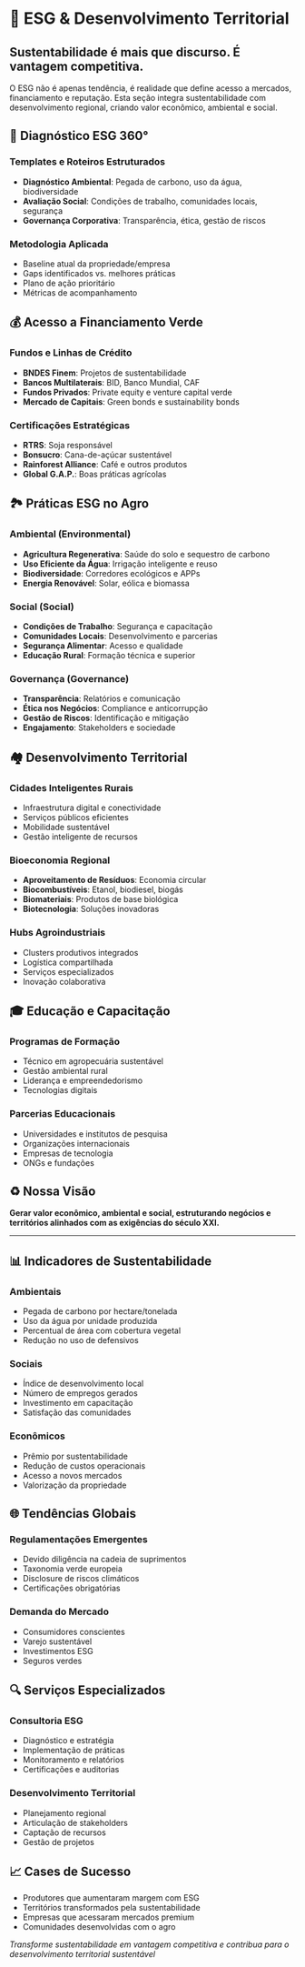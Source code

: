# 🌱 ESG & Desenvolvimento Territorial

## Sustentabilidade é mais que discurso. É vantagem competitiva.

O ESG não é apenas tendência, é realidade que define acesso a mercados, financiamento e reputação. Esta seção integra sustentabilidade com desenvolvimento regional, criando valor econômico, ambiental e social.

## 🎯 Diagnóstico ESG 360°

### Templates e Roteiros Estruturados
- **Diagnóstico Ambiental**: Pegada de carbono, uso da água, biodiversidade
- **Avaliação Social**: Condições de trabalho, comunidades locais, segurança
- **Governança Corporativa**: Transparência, ética, gestão de riscos

### Metodologia Aplicada
- Baseline atual da propriedade/empresa
- Gaps identificados vs. melhores práticas
- Plano de ação prioritário
- Métricas de acompanhamento

## 💰 Acesso a Financiamento Verde

### Fundos e Linhas de Crédito
- **BNDES Finem**: Projetos de sustentabilidade
- **Bancos Multilaterais**: BID, Banco Mundial, CAF
- **Fundos Privados**: Private equity e venture capital verde
- **Mercado de Capitais**: Green bonds e sustainability bonds

### Certificações Estratégicas
- **RTRS**: Soja responsável
- **Bonsucro**: Cana-de-açúcar sustentável
- **Rainforest Alliance**: Café e outros produtos
- **Global G.A.P.**: Boas práticas agrícolas

## 🏞️ Práticas ESG no Agro

### Ambiental (Environmental)
- **Agricultura Regenerativa**: Saúde do solo e sequestro de carbono
- **Uso Eficiente da Água**: Irrigação inteligente e reuso
- **Biodiversidade**: Corredores ecológicos e APPs
- **Energia Renovável**: Solar, eólica e biomassa

### Social (Social)
- **Condições de Trabalho**: Segurança e capacitação
- **Comunidades Locais**: Desenvolvimento e parcerias
- **Segurança Alimentar**: Acesso e qualidade
- **Educação Rural**: Formação técnica e superior

### Governança (Governance)
- **Transparência**: Relatórios e comunicação
- **Ética nos Negócios**: Compliance e anticorrupção
- **Gestão de Riscos**: Identificação e mitigação
- **Engajamento**: Stakeholders e sociedade

## 🏘️ Desenvolvimento Territorial

### Cidades Inteligentes Rurais
- Infraestrutura digital e conectividade
- Serviços públicos eficientes
- Mobilidade sustentável
- Gestão inteligente de recursos

### Bioeconomia Regional
- **Aproveitamento de Resíduos**: Economia circular
- **Biocombustíveis**: Etanol, biodiesel, biogás
- **Biomateriais**: Produtos de base biológica
- **Biotecnologia**: Soluções inovadoras

### Hubs Agroindustriais
- Clusters produtivos integrados
- Logística compartilhada
- Serviços especializados
- Inovação colaborativa

## 🎓 Educação e Capacitação

### Programas de Formação
- Técnico em agropecuária sustentável
- Gestão ambiental rural
- Liderança e empreendedorismo
- Tecnologias digitais

### Parcerias Educacionais
- Universidades e institutos de pesquisa
- Organizações internacionais
- Empresas de tecnologia
- ONGs e fundações

## ♻️ Nossa Visão

**Gerar valor econômico, ambiental e social, estruturando negócios e territórios alinhados com as exigências do século XXI.**

---

## 📊 Indicadores de Sustentabilidade

### Ambientais
- Pegada de carbono por hectare/tonelada
- Uso da água por unidade produzida
- Percentual de área com cobertura vegetal
- Redução no uso de defensivos

### Sociais
- Índice de desenvolvimento local
- Número de empregos gerados
- Investimento em capacitação
- Satisfação das comunidades

### Econômicos
- Prêmio por sustentabilidade
- Redução de custos operacionais
- Acesso a novos mercados
- Valorização da propriedade

## 🌐 Tendências Globais

### Regulamentações Emergentes
- Devido diligência na cadeia de suprimentos
- Taxonomia verde europeia
- Disclosure de riscos climáticos
- Certificações obrigatórias

### Demanda do Mercado
- Consumidores conscientes
- Varejo sustentável
- Investimentos ESG
- Seguros verdes

## 🔍 Serviços Especializados

### Consultoria ESG
- Diagnóstico e estratégia
- Implementação de práticas
- Monitoramento e relatórios
- Certificações e auditorias

### Desenvolvimento Territorial
- Planejamento regional
- Articulação de stakeholders
- Captação de recursos
- Gestão de projetos

## 📈 Cases de Sucesso
- Produtores que aumentaram margem com ESG
- Territórios transformados pela sustentabilidade
- Empresas que acessaram mercados premium
- Comunidades desenvolvidas com o agro

*Transforme sustentabilidade em vantagem competitiva e contribua para o desenvolvimento territorial sustentável*
